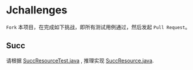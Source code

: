 # Jchallenges 

`Fork` 本项目，在完成如下挑战，即所有测试用例通过，然后发起 `Pull Request`。

## Succ

请根据 [SuccResourceTest.java](src/test/java/beyondata/SuccResourceTest.java) , 推理实现 [SuccResource.java](src/main/java/beyondata/SuccResource.java).



